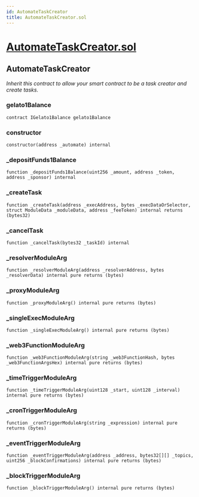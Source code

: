 ```yaml
---
id: AutomateTaskCreator
title: AutomateTaskCreator.sol
---
```

# [AutomateTaskCreator.sol](https://github.com/chromatic-protocol/contracts/tree/main/contracts/core/automation/gelato/AutomateTaskCreator.sol)

## AutomateTaskCreator

_Inherit this contract to allow your smart contract
to be a task creator and create tasks._

### gelato1Balance

```solidity
contract IGelato1Balance gelato1Balance
```

### constructor

```solidity
constructor(address _automate) internal
```

### _depositFunds1Balance

```solidity
function _depositFunds1Balance(uint256 _amount, address _token, address _sponsor) internal
```

### _createTask

```solidity
function _createTask(address _execAddress, bytes _execDataOrSelector, struct ModuleData _moduleData, address _feeToken) internal returns (bytes32)
```

### _cancelTask

```solidity
function _cancelTask(bytes32 _taskId) internal
```

### _resolverModuleArg

```solidity
function _resolverModuleArg(address _resolverAddress, bytes _resolverData) internal pure returns (bytes)
```

### _proxyModuleArg

```solidity
function _proxyModuleArg() internal pure returns (bytes)
```

### _singleExecModuleArg

```solidity
function _singleExecModuleArg() internal pure returns (bytes)
```

### _web3FunctionModuleArg

```solidity
function _web3FunctionModuleArg(string _web3FunctionHash, bytes _web3FunctionArgsHex) internal pure returns (bytes)
```

### _timeTriggerModuleArg

```solidity
function _timeTriggerModuleArg(uint128 _start, uint128 _interval) internal pure returns (bytes)
```

### _cronTriggerModuleArg

```solidity
function _cronTriggerModuleArg(string _expression) internal pure returns (bytes)
```

### _eventTriggerModuleArg

```solidity
function _eventTriggerModuleArg(address _address, bytes32[][] _topics, uint256 _blockConfirmations) internal pure returns (bytes)
```

### _blockTriggerModuleArg

```solidity
function _blockTriggerModuleArg() internal pure returns (bytes)
```

